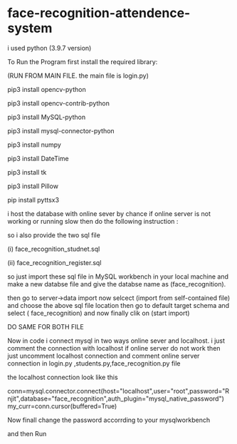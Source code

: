 # face-recognition-attendence-system


i used python (3.9.7 version)

To Run the Program first install the required library:

(RUN FROM MAIN FILE. the main file is    login.py)

pip3 install opencv-python

pip3 install opencv-contrib-python

pip3 install MySQL-python

pip3 install mysql-connector-python

pip3 install numpy

pip3 install DateTime

pip3 install tk

pip3 install Pillow

pip install pyttsx3

i host the database with online sever by chance if online server is not working or running slow then do the following instruction :

so i also provide the two sql file 

(i) face_recognition_studnet.sql 

(ii) face_recognition_register.sql

so just import these sql file in MySQL workbench in your local machine and make a new databse file and give the databse name as (face_recognition).

then go to server->data import now selcect (import from self-contained file) and choose the above sql file location then go to default target schema and select ( face_recognition) and now finally clik on (start import)

DO SAME FOR BOTH FILE

Now in code i connect mysql in two ways online sever and localhost. i just comment the connection with localhost if online server do not work then just uncomment localhost connection and comment online server connection in login.py ,students.py,face_recognition.py file

the localhost connection look like this

conn=mysql.connector.connect(host="localhost",user="root",password="Rnjit",database="face_recognition",auth_plugin="mysql_native_password") my_curr=conn.cursor(buffered=True)

Now finall change the password accorrding to your mysqlworkbench

and then Run
